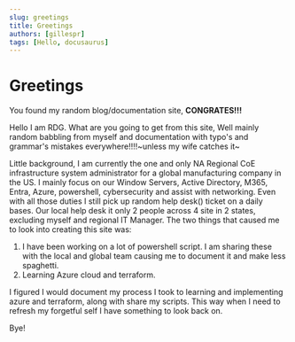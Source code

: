 ```yaml
---
slug: greetings
title: Greetings
authors: [gillespr]
tags: [Hello, docusaurus]
---
```


# Greetings
You found my random blog/documentation site, **CONGRATES!!!**

<!-- truncate -->
Hello I am RDG. What are you going to get from this site, Well mainly random babbling from myself and documentation with typo's and grammar's mistakes everywhere!!!!~unless my wife catches it~

Little background, I am currently the one and only NA Regional CoE infrastructure system administrator for a global manufacturing company in the US. I mainly focus on our Window Servers, Active Directory, M365, Entra, Azure, powershell, cybersecurity and assist with networking. Even with all those duties I still pick up random help desk() ticket on a daily bases. Our local help desk it only 2 people across 4 site in 2 states, excluding myself and regional IT Manager. The two things that caused me to look into creating this site was:

1. I have been working on a lot of powershell script. I am sharing these with the local and global team causing me to document it and make less spaghetti.
1. Learning Azure cloud and terraform. 

I figured I would document my process I took to learning and implementing azure and terraform, along with share my scripts. This way when I need to refresh my forgetful self I have something to look back on. 

Bye!
